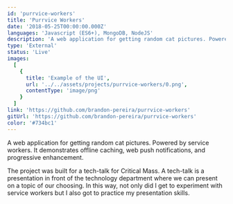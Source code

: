```yaml
---
id: 'purrvice-workers'
title: 'Purrvice Workers'
date: '2018-05-25T00:00:00.000Z'
languages: 'Javascript (ES6+), MongoDB, NodeJS'
description: 'A web application for getting random cat pictures. Powered by service workers. It demonstrates offline caching, web push notifications, and progressive enhancement. '
type: 'External'
status: 'Live'
images:
  [
    {
      title: 'Example of the UI',
      url: '../../assets/projects/purrvice-workers/0.png',
      contentType: 'image/png'
    }
  ]
link: 'https://github.com/brandon-pereira/purrvice-workers'
gitUrl: 'https://github.com/brandon-pereira/purrvice-workers'
color: '#734bc1'
---
```


A web application for getting random cat pictures. Powered by service workers. It demonstrates offline caching, web push notifications, and progressive enhancement.

The project was built for a tech-talk for Critical Mass. A tech-talk is a presentation in front of the technology department where we can present on a topic of our choosing. In this way, not only did I get to experiment with service workers but I also got to practice my presentation skills.
